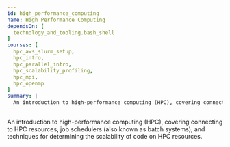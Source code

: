 ```yaml
---
id: high_performance_computing
name: High Performance Computing
dependsOn: [
  technology_and_tooling.bash_shell
]
courses: [
  hpc_aws_slurm_setup,
  hpc_intro,
  hpc_parallel_intro,
  hpc_scalability_profiling,
  hpc_mpi,
  hpc_openmp
]
summary: |
  An introduction to high-performance computing (HPC), covering connecting to HPC resources, job schedulers (also known as batch systems), and techniques for determining the scalability of code on HPC resources.
---
```


An introduction to high-performance computing (HPC), covering connecting to HPC resources, job schedulers (also known as batch systems), and techniques for determining the scalability of code on HPC resources.
